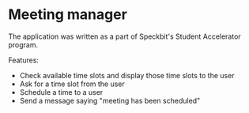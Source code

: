 # Meeting manager

The application was written as a part of Speckbit's Student Accelerator program.

Features:

- Check available time slots and display those time slots to the user
- Ask for a time slot from the user
- Schedule a time to a user
- Send a message saying "meeting has been scheduled"
